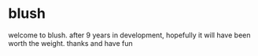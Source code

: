 # blush
welcome to blush. after 9 years in development, hopefully it will have been worth the weight. thanks and have fun
